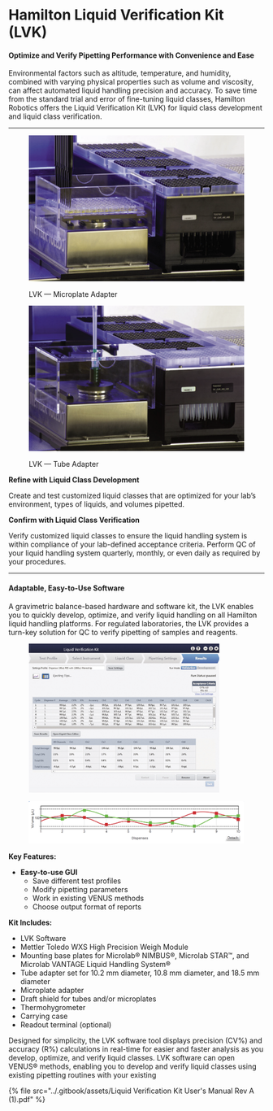 # Hamilton Liquid Verification Kit (LVK)

#### Optimize and Verify Pipetting Performance with Convenience and Ease

Environmental factors such as altitude, temperature, and humidity, combined with varying physical properties such as volume and viscosity, can affect automated liquid handling precision and accuracy. To save time from the standard trial and error of fine-tuning liquid classes, Hamilton Robotics offers the Liquid Verification Kit (LVK) for liquid class development and liquid class verification.

***

<div>

<figure><img src="../.gitbook/assets/image (21) (1) (1) (1) (1).png" alt=""><figcaption><p>LVK — Microplate Adapter</p></figcaption></figure>

 

<figure><img src="../.gitbook/assets/image (22) (1) (1) (1).png" alt=""><figcaption><p>LVK — Tube Adapter</p></figcaption></figure>

</div>



**Refine with Liquid Class Development**

Create and test customized liquid classes that are optimized for your lab’s environment, types of liquids, and volumes pipetted.

**Confirm with Liquid Class Verification**

Verify customized liquid classes to ensure the liquid handling system is within compliance of your lab-defined acceptance criteria. Perform QC of your liquid handling system quarterly, monthly, or even daily as required by your procedures.

***

#### Adaptable, Easy-to-Use Software

A gravimetric balance-based hardware and software kit, the LVK enables you to quickly develop, optimize, and verify liquid handling on all Hamilton liquid handling platforms. For regulated laboratories, the LVK provides a turn-key solution for QC to verify pipetting of samples and reagents.

<figure><img src="../.gitbook/assets/image (23) (1) (1) (1).png" alt="" width="375"><figcaption></figcaption></figure>

<figure><img src="../.gitbook/assets/image (24) (1) (1) (1).png" alt=""><figcaption></figcaption></figure>

**Key Features:**

* **Easy-to-use GUI**
  * Save different test profiles
  * Modify pipetting parameters
  * Work in existing VENUS methods
  * Choose output format of reports

**Kit Includes:**

* LVK Software
* Mettler Toledo WXS High Precision Weigh Module
* Mounting base plates for Microlab® NIMBUS®, Microlab STAR™, and Microlab VANTAGE Liquid Handling System®
* Tube adapter set for 10.2 mm diameter, 10.8 mm diameter, and 18.5 mm diameter
* Microplate adapter
* Draft shield for tubes and/or microplates
* Thermohygrometer
* Carrying case
* Readout terminal (optional)

Designed for simplicity, the LVK software tool displays precision (CV%) and accuracy (R%) calculations in real-time for easier and faster analysis as you develop, optimize, and verify liquid classes. LVK software can open VENUS® methods, enabling you to develop and verify liquid classes using existing pipetting routines with your existing

{% file src="../.gitbook/assets/Liquid Verification Kit User's Manual Rev A (1).pdf" %}

